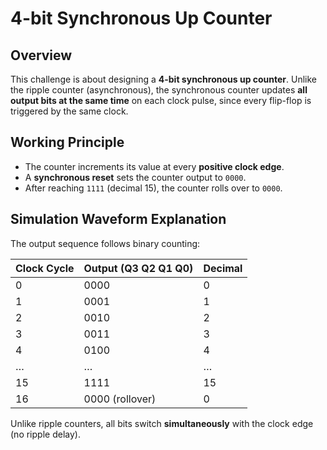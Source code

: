 # 4-bit Synchronous Up Counter

## Overview

This challenge is about designing a **4-bit synchronous up counter**.
Unlike the ripple counter (asynchronous), the synchronous counter updates **all output bits at the same time** on each clock pulse, since every flip-flop is triggered by the same clock.

## Working Principle

* The counter increments its value at every **positive clock edge**.
* A **synchronous reset** sets the counter output to `0000`.
* After reaching `1111` (decimal 15), the counter rolls over to `0000`.

## Simulation Waveform Explanation

The output sequence follows binary counting:

| Clock Cycle | Output (Q3 Q2 Q1 Q0) | Decimal |
| ----------- | -------------------- | ------- |
| 0           | 0000                 | 0       |
| 1           | 0001                 | 1       |
| 2           | 0010                 | 2       |
| 3           | 0011                 | 3       |
| 4           | 0100                 | 4       |
| …           | …                    | …       |
| 15          | 1111                 | 15      |
| 16          | 0000 (rollover)      | 0       |

Unlike ripple counters, all bits switch **simultaneously** with the clock edge (no ripple delay).
